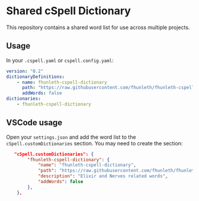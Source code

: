 # Shared cSpell Dictionary

This repository contains a shared word list for use across multiple projects.

## Usage

In your `.cspell.yaml` or `cspell.config.yaml`:

```yaml
version: "0.2"
dictionaryDefinitions:
    - name: fhunleth-cspell-dictionary
      path: "https://raw.githubusercontent.com/fhunleth/fhunleth-cspell-dictionary/refs/heads/main/words.txt"
      addWords: false
dictionaries:
    - fhunleth-cspell-dictionary
```

## VSCode usage

Open your `settings.json` and add the word list to the
`cSpell.customDictionaries` section. You may need to create the section:

```json
   "cSpell.customDictionaries": {
        "fhunleth-cspell-dictionary": {
            "name": "fhunleth-cspell-dictionary",
            "path": "https://raw.githubusercontent.com/fhunleth/fhunleth-cspell-dictionary/refs/heads/main/words.txt",
            "description": "Elixir and Nerves related words",
            "addWords": false
        },
    },
```

